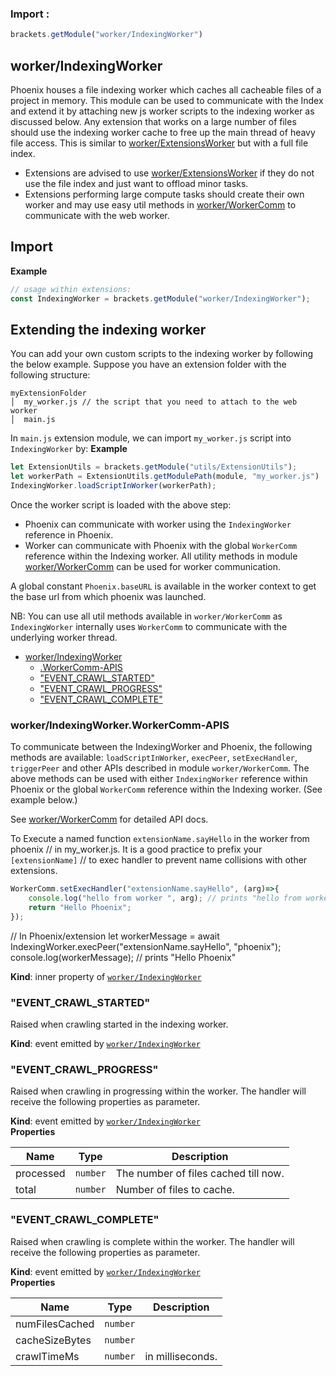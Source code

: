 ### Import :
```js
brackets.getModule("worker/IndexingWorker")
```

<a name="module_worker/IndexingWorker"></a>

## worker/IndexingWorker
Phoenix houses a file indexing worker which caches all cacheable files of a project in memory.
This module can be used to communicate with the Index and extend it by attaching new js worker scripts to the
indexing worker as discussed below. Any extension that works on a large number of files should use the indexing
worker cache to free up the main thread of heavy file access. This is similar to
[worker/ExtensionsWorker](ExtensionsWorker-API) but with a full file index.

* Extensions are advised to use [worker/ExtensionsWorker](ExtensionsWorker-API) if they do not use the file index and
  just want to offload minor tasks.
* Extensions performing large compute tasks should create their own worker and may use easy util methods in
  [worker/WorkerComm](WorkerComm-API) to communicate with the web worker.

## Import

**Example**  
```js
// usage within extensions:
const IndexingWorker = brackets.getModule("worker/IndexingWorker");
```
## Extending the indexing worker
You can add your own custom scripts to the indexing worker by following the below example. Suppose you have an
extension folder with the following structure:
```
myExtensionFolder
│  my_worker.js // the script that you need to attach to the web worker
│  main.js
```
In `main.js` extension module, we can import `my_worker.js` script into `IndexingWorker` by:
**Example**  
```js
let ExtensionUtils = brackets.getModule("utils/ExtensionUtils");
let workerPath = ExtensionUtils.getModulePath(module, "my_worker.js")
IndexingWorker.loadScriptInWorker(workerPath);
```

Once the worker script is loaded with the above step:
* Phoenix can communicate with worker using the `IndexingWorker` reference in Phoenix.
* Worker can communicate with Phoenix with the global `WorkerComm` reference within the Indexing worker.
All utility methods in module [worker/WorkerComm](WorkerComm-API) can be used for worker communication.

A global constant `Phoenix.baseURL` is available in the worker context to get the base url from which phoenix was
launched.

NB: You can use all util methods available in `worker/WorkerComm` as `IndexingWorker` internally uses `WorkerComm`
to communicate with the underlying worker thread.

* [worker/IndexingWorker](#module_worker/IndexingWorker)
    * [.WorkerComm-APIS](#module_worker/IndexingWorker..WorkerComm-APIS)
    * ["EVENT_CRAWL_STARTED"](#event_EVENT_CRAWL_STARTED)
    * ["EVENT_CRAWL_PROGRESS"](#event_EVENT_CRAWL_PROGRESS)
    * ["EVENT_CRAWL_COMPLETE"](#event_EVENT_CRAWL_COMPLETE)

<a name="module_worker/IndexingWorker..WorkerComm-APIS"></a>

### worker/IndexingWorker.WorkerComm-APIS
To communicate between the IndexingWorker and Phoenix, the following methods are available:
`loadScriptInWorker`, `execPeer`, `setExecHandler`, `triggerPeer` and other APIs described
in module `worker/WorkerComm`.
The above methods can be used with either `IndexingWorker` reference within Phoenix
or the global `WorkerComm` reference within the Indexing worker. (See example below.)

See [worker/WorkerComm](WorkerComm-API) for detailed API docs.

To Execute a named function `extensionName.sayHello` in the worker from phoenix
// in my_worker.js. It is a good practice to prefix your `[extensionName]`
// to exec handler to prevent name collisions with other extensions.
```js
WorkerComm.setExecHandler("extensionName.sayHello", (arg)=>{
    console.log("hello from worker ", arg); // prints "hello from worker phoenix"
    return "Hello Phoenix";
});
```
// In Phoenix/extension
let workerMessage = await IndexingWorker.execPeer("extensionName.sayHello", "phoenix");
console.log(workerMessage); // prints "Hello Phoenix"

**Kind**: inner property of [<code>worker/IndexingWorker</code>](#module_worker/IndexingWorker)  
<a name="event_EVENT_CRAWL_STARTED"></a>

### "EVENT_CRAWL_STARTED"
Raised when crawling started in the indexing worker.

**Kind**: event emitted by [<code>worker/IndexingWorker</code>](#module_worker/IndexingWorker)  
<a name="event_EVENT_CRAWL_PROGRESS"></a>

### "EVENT_CRAWL_PROGRESS"
Raised when crawling in progressing within the worker. The handler will receive the
following properties as parameter.

**Kind**: event emitted by [<code>worker/IndexingWorker</code>](#module_worker/IndexingWorker)  
**Properties**

| Name | Type | Description |
| --- | --- | --- |
| processed | <code>number</code> | The number of files cached till now. |
| total | <code>number</code> | Number of files to cache. |

<a name="event_EVENT_CRAWL_COMPLETE"></a>

### "EVENT_CRAWL_COMPLETE"
Raised when crawling is complete within the worker. The handler will receive the
following properties as parameter.

**Kind**: event emitted by [<code>worker/IndexingWorker</code>](#module_worker/IndexingWorker)  
**Properties**

| Name | Type | Description |
| --- | --- | --- |
| numFilesCached | <code>number</code> |  |
| cacheSizeBytes | <code>number</code> |  |
| crawlTimeMs | <code>number</code> | in milliseconds. |

